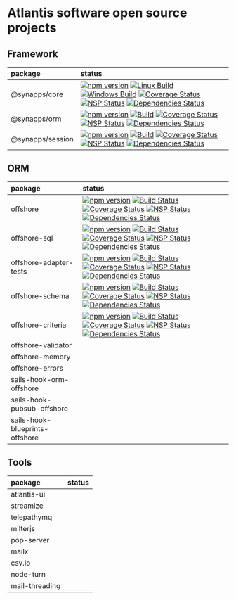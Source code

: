 # Atlantis software open source projects

## Framework

| package                        |  status          |
| :----------------------------- |  :-------------  |
| @synapps/core                  | [![npm version](https://badge.fury.io/js/%40synapps%2Fcore.svg)](https://badge.fury.io/js/%40synapps%2Fcore) [![Linux Build](https://travis-ci.org/Atlantis-Software/synapps.svg?branch=master)](https://travis-ci.org/Atlantis-Software/synapps) [![Windows Build](https://ci.appveyor.com/api/projects/status/xt5nrvra2o4xh4al?svg=true)](https://ci.appveyor.com/project/atiertant/synapps) [![Coverage Status](https://coveralls.io/repos/github/Atlantis-Software/synapps/badge.svg?branch=master)](https://coveralls.io/github/Atlantis-Software/synapps?branch=master) [![NSP Status](https://nodesecurity.io/orgs/atlantis/projects/755b3c41-3900-4f1b-bc73-5cde98aa2f11/badge)](https://nodesecurity.io/orgs/atlantis/projects/755b3c41-3900-4f1b-bc73-5cde98aa2f11) [![Dependencies Status](https://david-dm.org/Atlantis-Software/synapps.svg)](https://david-dm.org/Atlantis-Software/synapps)|
| @synapps/orm                   | [![npm version](https://badge.fury.io/js/%40synapps%2Form.svg)](https://badge.fury.io/js/%40synapps%2Form) [![Build](https://travis-ci.org/Atlantis-Software/synapps-orm.svg?branch=master)](https://travis-ci.org/Atlantis-Software/synapps-orm) [![Coverage Status](https://coveralls.io/repos/github/Atlantis-Software/synapps-orm/badge.svg?branch=master)](https://coveralls.io/github/Atlantis-Software/synapps-orm?branch=master) [![NSP Status](https://nodesecurity.io/orgs/atlantis/projects/75922009-e817-4f32-bb5a-e3dffb51647c/badge)](https://nodesecurity.io/orgs/atlantis/projects/75922009-e817-4f32-bb5a-e3dffb51647c) [![Dependencies Status](https://david-dm.org/Atlantis-Software/synapps-orm.svg)](https://david-dm.org/Atlantis-Software/synapps-orm)|
| @synapps/session               | [![npm version](https://badge.fury.io/js/%40synapps%2Fsession.svg)](https://badge.fury.io/js/%40synapps%2Fsession) [![Build](https://travis-ci.org/Atlantis-Software/synapps-session.svg?branch=master)](https://travis-ci.org/Atlantis-Software/synapps-session) [![Coverage Status](https://coveralls.io/repos/github/Atlantis-Software/synapps-session/badge.svg?branch=master)](https://coveralls.io/github/Atlantis-Software/synapps-session?branch=master) [![NSP Status](https://nodesecurity.io/orgs/atlantis/projects/d5bab00c-95c6-4c71-a85d-d1d7d6c00e7c/badge)](https://nodesecurity.io/orgs/atlantis/projects/d5bab00c-95c6-4c71-a85d-d1d7d6c00e7c) [![Dependencies Status](https://david-dm.org/Atlantis-Software/synapps-session.svg)](https://david-dm.org/Atlantis-Software/synapps-session)|

## ORM

| package                        |  status          |
| :----------------------------- |  :-------------  |
| offshore                       | [![npm version](https://badge.fury.io/js/offshore.svg)](https://www.npmjs.com/offshore) [![Build Status](https://travis-ci.org/Atlantis-Software/offshore.svg?branch=master)](https://travis-ci.org/Atlantis-Software/offshore) [![Coverage Status](https://coveralls.io/repos/github/Atlantis-Software/offshore/badge.svg?branch=master)](https://coveralls.io/github/Atlantis-Software/offshore?branch=master) [![NSP Status](https://nodesecurity.io/orgs/atlantis/projects/f7dbce6c-94a8-4dba-a5c3-fe6d0b08486c/badge)](https://nodesecurity.io/orgs/atlantis/projects/f7dbce6c-94a8-4dba-a5c3-fe6d0b08486c) [![Dependencies Status](https://david-dm.org/Atlantis-Software/offshore.svg)](https://david-dm.org/Atlantis-Software/offshore)|
| offshore-sql                   | [![npm version](https://badge.fury.io/js/offshore-sql.svg)](https://www.npmjs.com/offshore-sql) [![Build Status](https://travis-ci.org/Atlantis-Software/offshore-sql.svg?branch=master)](https://travis-ci.org/Atlantis-Software/offshore-sql) [![Coverage Status](https://coveralls.io/repos/github/Atlantis-Software/offshore-sql/badge.svg?branch=master)](https://coveralls.io/github/Atlantis-Software/offshore-sql?branch=master) [![NSP Status](https://nodesecurity.io/orgs/atlantis/projects/fa52b94f-44de-4f15-a196-4a44a79bce1d/badge)](https://nodesecurity.io/orgs/atlantis/projects/fa52b94f-44de-4f15-a196-4a44a79bce1d) [![Dependencies Status](https://david-dm.org/Atlantis-Software/offshore-sql.svg)](https://david-dm.org/Atlantis-Software/offshore-sql)|
| offshore-adapter-tests         | [![npm version](https://badge.fury.io/js/offshore-adapter-tests.svg)](https://www.npmjs.com/offshore-adapter-tests) [![Build Status](https://travis-ci.org/Atlantis-Software/offshore-adapter-tests.svg?branch=master)](https://travis-ci.org/Atlantis-Software/offshore-adapter-tests) [![Coverage Status](https://coveralls.io/repos/github/Atlantis-Software/offshore-adapter-tests/badge.svg?branch=master)](https://coveralls.io/github/Atlantis-Software/offshore-adapter-tests?branch=master) [![NSP Status](https://nodesecurity.io/orgs/atlantis/projects/30ec60e6-5fe3-4546-9d4d-52be60ef5fa3/badge)](https://nodesecurity.io/orgs/atlantis/projects/30ec60e6-5fe3-4546-9d4d-52be60ef5fa3) [![Dependencies Status](https://david-dm.org/Atlantis-Software/offshore-adapter-tests.svg)](https://david-dm.org/Atlantis-Software/offshore-adapter-tests)|
| offshore-schema                | [![npm version](https://badge.fury.io/js/offshore-schema.svg)](https://www.npmjs.com/offshore-schema) [![Build Status](https://travis-ci.org/Atlantis-Software/offshore-schema.svg?branch=master)](https://travis-ci.org/Atlantis-Software/offshore-schema) [![Coverage Status](https://coveralls.io/repos/github/Atlantis-Software/offshore-schema/badge.svg?branch=master)](https://coveralls.io/github/Atlantis-Software/offshore-schema?branch=master) [![NSP Status](https://nodesecurity.io/orgs/atlantis/projects/5c0941fc-206a-47c8-9234-fb3d45846525/badge)](https://nodesecurity.io/orgs/atlantis/projects/5c0941fc-206a-47c8-9234-fb3d45846525) [![Dependencies Status](https://david-dm.org/Atlantis-Software/offshore-schema.svg)](https://david-dm.org/Atlantis-Software/offshore-schema)|
| offshore-criteria              | [![npm version](https://badge.fury.io/js/offshore-criteria.svg)](https://www.npmjs.com/offshore-criteria) [![Build Status](https://travis-ci.org/Atlantis-Software/offshore-criteria.svg?branch=master)](https://travis-ci.org/Atlantis-Software/offshore-criteria) [![Coverage Status](https://coveralls.io/repos/github/Atlantis-Software/offshore-criteria/badge.svg?branch=master)](https://coveralls.io/github/Atlantis-Software/offshore-criteria?branch=master) [![NSP Status](https://nodesecurity.io/orgs/atlantis/projects/6603af66-d2c6-4801-89d6-4ccd7f0615e1/badge)](https://nodesecurity.io/orgs/atlantis/projects/6603af66-d2c6-4801-89d6-4ccd7f0615e1) [![Dependencies Status](https://david-dm.org/Atlantis-Software/offshore-criteria.svg)](https://david-dm.org/Atlantis-Software/offshore-criteria)|
| offshore-validator             | |
| offshore-memory                | |
| offshore-errors                | |
| sails-hook-orm-offshore        | |
| sails-hook-pubsub-offshore     | |
| sails-hook-blueprints-offshore | |

## Tools

| package                        |  status          |
| :----------------------------- |  :-------------  |
| atlantis-ui                    | |
| streamize                      | |
| telepathymq                    | |
| milterjs                       | |
| pop-server                     | |
| mailx                          | |
| csv.io                         | |
| node-turn                      | |
| mail-threading                 | |
